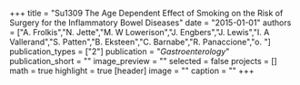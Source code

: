 +++
title = "Su1309 The Age Dependent Effect of Smoking on the Risk of Surgery for the Inflammatory Bowel Diseases"
date = "2015-01-01"
authors = ["A. Frolkis","N. Jette","M. W Lowerison","J. Engbers","J. Lewis","I. A Vallerand","S. Patten","B. Eksteen","C. Barnabe","R. Panaccione","o. "]
publication_types = ["2"]
publication = "_Gastroenterology_"
publication_short = ""
image_preview = ""
selected = false
projects = []
math = true
highlight = true
[header]
image = ""
caption = ""
+++

